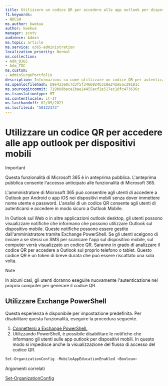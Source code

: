 ```yaml
---
title: Utilizzare un codice QR per accedere alle app outlook per dispositivi mobili
f1.keywords:
- NOCSH
ms.author: kwekua
author: kwekua
manager: scotv
audience: Admin
ms.topic: article
ms.service: o365-administration
localization_priority: Normal
ms.collection:
- Adm_O365
- Adm_TOC
ms.custom:
- AdminSurgePortfolio
description: Informazioni su come utilizzare un codice QR per autenticare e scaricare Outlook Mobile.
ms.openlocfilehash: b9e433e0c7d3f5f3466924b318e242e5ac29181c
ms.sourcegitcommit: 719b89baca1bae14455acf2e517ec18fc473636c
ms.translationtype: MT
ms.contentlocale: it-IT
ms.lasthandoff: 02/05/2021
ms.locfileid: "50122373"
---
```

# <a name="use-a-qr-code-to-sign-in-to-the-outlook-mobile-apps"></a>Utilizzare un codice QR per accedere alle app outlook per dispositivi mobili

> [!IMPORTANT]
> Questa funzionalità di Microsoft 365 è in anteprima pubblica. L'anteprima pubblica consente l'accesso anticipato alle funzionalità di Microsoft 365.

L'amministratore di Microsoft 365 può consentire agli utenti di accedere a Outlook per Android o app iOS nei dispositivi mobili senza dover immettere nome utente e password. L'analisi di un codice QR consente agli utenti di autenticarsi e accedere in modo sicuro a Outlook Mobile.

In Outlook sul Web o in altre applicazioni outlook desktop, gli utenti possono visualizzare notifiche che informano che possono utilizzare Outlook sul dispositivo mobile. Queste notifiche possono essere gestite dall'amministratore tramite Exchange PowerShell. Se gli utenti scelgono di inviare a se stessi un SMS per scaricare l'app sul dispositivo mobile, sul computer verrà visualizzato un codice QR. Saranno in grado di analizzare il codice QR per accedere a Outlook sul proprio telefono o tablet. Questo codice QR è un token di breve durata che può essere riscattato una sola volta.

> [!NOTE]
> In alcuni casi, gli utenti doranno eseguire nuovamente l'autenticazione nel proprio computer per generare il codice QR.

## <a name="use-exchange-powershell"></a>Utilizzare Exchange PowerShell

Questa esperienza è disponibile per impostazione predefinita. Per disabilitare questa funzionalità, eseguire la procedura seguente.

1. [Connettersi a Exchange PowerShell.](https://docs.microsoft.com/powershell/exchange/connect-to-exchange-online-powershell?view=exchange-ps)
2. Utilizzando PowerShell, è possibile disabilitare le notifiche che informano gli utenti sulle app outlook per dispositivi mobili. In questo modo si impedisce anche la visualizzazione del flusso di accesso del codice QR.

```powershell
Set-OrganizationConfig -MobileAppEducationEnabled <Boolean>
```

Argomenti correlati

[Set-OrganizationConfig](https://docs.microsoft.com/powershell/module/exchange/set-organizationconfig?view=exchange-ps)
